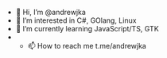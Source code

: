 - 👋 Hi, I’m @andrewjka
- 👀 I’m interested in C#, GOlang, Linux
- 🌱 I’m currently learning JavaScript/TS, GTK
- - 📫 How to reach me t.me/andrewjka
